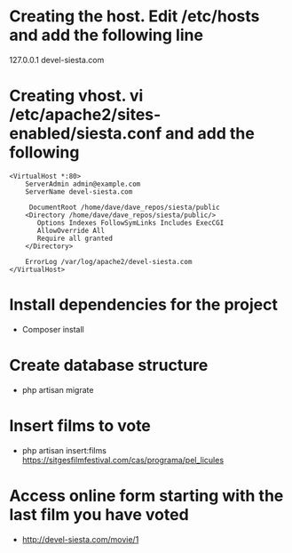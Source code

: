 # Creating the host. Edit /etc/hosts and add the following line
 127.0.0.1       devel-siesta.com
# Creating vhost. vi /etc/apache2/sites-enabled/siesta.conf and add the following
```
<VirtualHost *:80>
    ServerAdmin admin@example.com
    ServerName devel-siesta.com

     DocumentRoot /home/dave/dave_repos/siesta/public
    <Directory /home/dave/dave_repos/siesta/public/>
       Options Indexes FollowSymLinks Includes ExecCGI
       AllowOverride All
       Require all granted
    </Directory>

    ErrorLog /var/log/apache2/devel-siesta.com
</VirtualHost>
```
# Install dependencies for the project
- Composer install

# Create database structure
- php artisan migrate

# Insert films to vote
- php artisan insert:films https://sitgesfilmfestival.com/cas/programa/pel_licules

# Access online form starting with the last film you have voted
- http://devel-siesta.com/movie/1